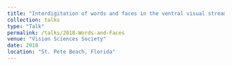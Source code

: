 ```yaml
---
title: "Interdigitation of words and faces in the ventral visual stream."
collection: talks
type: "Talk"
permalink: /talks/2018-Words-and-Faces
venue: "Vision Sciences Society"
date: 2018
location: "St. Pete Beach, Florida"
---
```

